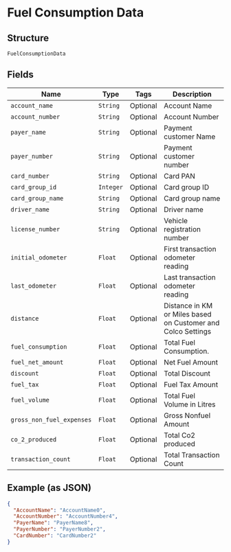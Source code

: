 
# Fuel Consumption Data

## Structure

`FuelConsumptionData`

## Fields

| Name | Type | Tags | Description |
|  --- | --- | --- | --- |
| `account_name` | `String` | Optional | Account Name |
| `account_number` | `String` | Optional | Account Number |
| `payer_name` | `String` | Optional | Payment customer Name |
| `payer_number` | `String` | Optional | Payment customer number |
| `card_number` | `String` | Optional | Card PAN |
| `card_group_id` | `Integer` | Optional | Card group ID |
| `card_group_name` | `String` | Optional | Card group name |
| `driver_name` | `String` | Optional | Driver name |
| `license_number` | `String` | Optional | Vehicle registration number |
| `initial_odometer` | `Float` | Optional | First transaction odometer reading |
| `last_odometer` | `Float` | Optional | Last transaction odometer reading |
| `distance` | `Float` | Optional | Distance in  KM or Miles based on Customer and Colco Settings |
| `fuel_consumption` | `Float` | Optional | Total Fuel Consumption. |
| `fuel_net_amount` | `Float` | Optional | Net Fuel Amount |
| `discount` | `Float` | Optional | Total Discount |
| `fuel_tax` | `Float` | Optional | Fuel Tax Amount |
| `fuel_volume` | `Float` | Optional | Total Fuel Volume in Litres |
| `gross_non_fuel_expenses` | `Float` | Optional | Gross Nonfuel Amount |
| `co_2_produced` | `Float` | Optional | Total Co2 produced |
| `transaction_count` | `Float` | Optional | Total Transaction Count |

## Example (as JSON)

```json
{
  "AccountName": "AccountName0",
  "AccountNumber": "AccountNumber4",
  "PayerName": "PayerName8",
  "PayerNumber": "PayerNumber2",
  "CardNumber": "CardNumber2"
}
```

